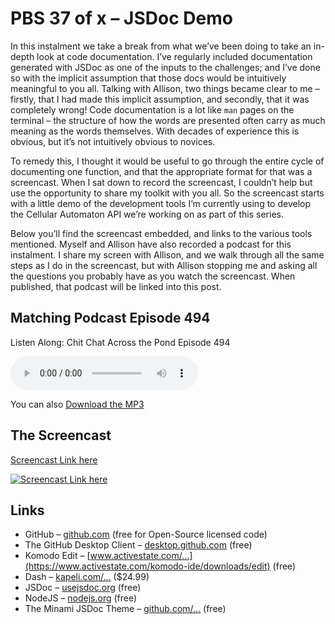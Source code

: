 # PBS 37 of x – JSDoc Demo

In this instalment we take a break from what we’ve been doing to take an in-depth look at code documentation. I’ve regularly included documentation generated with JSDoc as one of the inputs to the challenges; and I’ve done so with the implicit assumption that those docs would be intuitively meaningful to you all. Talking with Allison, two things became clear to me – firstly, that I had made this implicit assumption, and secondly, that it was completely wrong! Code documentation is a lot like `man` pages on the terminal – the structure of how the words are presented often carry as much meaning as the words themselves. With decades of experience this is obvious, but it’s not intuitively obvious to novices.

To remedy this, I thought it would be useful to go through the entire cycle of documenting one function, and that the appropriate format for that was a screencast. When I sat down to record the screencast, I couldn’t help but use the opportunity to share my toolkit with you all. So the screencast starts with a little demo of the development tools I’m currently using to develop the Cellular Automaton API we’re working on as part of this series.

Below you’ll find the screencast embedded, and links to the various tools mentioned. Myself and Allison have also recorded a podcast for this instalment. I share my screen with Allison, and we walk through all the same steps as I do in the screencast, but with Allison stopping me and asking all the questions you probably have as you watch the screencast. When published, that podcast will be linked into this post.

## Matching Podcast Episode 494

Listen Along: Chit Chat Across the Pond Episode 494

<audio controls src="https://media.blubrry.com/nosillacast/traffic.libsyn.com/nosillacast/CCATP_2017_07_07.mp3">Your browser does not support HTML 5 audio 🙁</audio>

You can also <a href="https://media.blubrry.com/nosillacast/traffic.libsyn.com/nosillacast/CCATP_2017_07_07.mp3?autoplay=0&loop=0&controls=1" >Download the MP3</a>

## The Screencast
[Screencast Link here](https://www.youtube.com/embed/vXIocrKmfvE?rel=0 "Screencast link to YouTube")

[![Screencast Link here](../assets/pbs64/Screenshot-2018-10-02-at-23.53.54.png)](https://www.youtube.com/watch?v=vXIocrKmfvE)

## Links

*   GitHub – [github.com](https://github.com/) (free for Open-Source licensed code)
*   The GitHub Desktop Client – [desktop.github.com](https://desktop.github.com/) (free)
*   Komodo Edit – [www.activestate.com/…](https://www.activestate.com/komodo-ide/downloads/edit) (free)
*   Dash – [kapeli.com/…](https://kapeli.com/dash) ($24.99)
*   JSDoc – [usejsdoc.org](http://usejsdoc.org/) (free)
*   NodeJS – [nodejs.org](https://nodejs.org/) (free)
*   The Minami JSDoc Theme – [github.com/…](https://github.com/Nijikokun/minami) (free)
